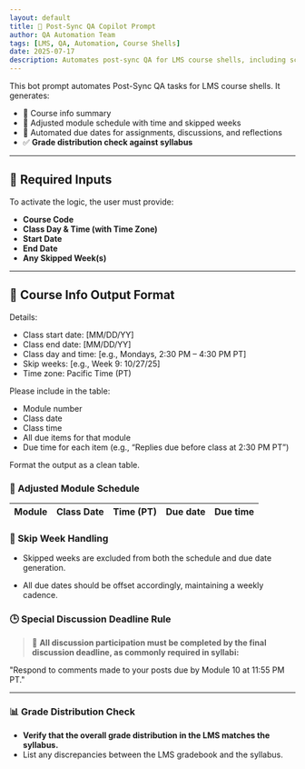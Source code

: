 ```yaml
---
layout: default
title: 🧠 Post-Sync QA Copilot Prompt  
author: QA Automation Team  
tags: [LMS, QA, Automation, Course Shells]  
date: 2025-07-17  
description: Automates post-sync QA for LMS course shells, including schedule adjustment, due date generation, and grade distribution checks.
---
```


This bot prompt automates Post-Sync QA tasks for LMS course shells. It generates:

- 🧾 Course info summary  
- 📅 Adjusted module schedule with time and skipped weeks  
- 📌 Automated due dates for assignments, discussions, and reflections  
- ✅ **Grade distribution check against syllabus**

---

## 📘 Required Inputs

To activate the logic, the user must provide:

- **Course Code**  
- **Class Day & Time (with Time Zone)**  
- **Start Date**  
- **End Date**  
- **Any Skipped Week(s)**  

---

## 🧾 Course Info Output Format

Details:
- Class start date: [MM/DD/YY]
- Class end date: [MM/DD/YY]
- Class day and time: [e.g., Mondays, 2:30 PM – 4:30 PM PT]
- Skip weeks: [e.g., Week 9: 10/27/25]
- Time zone: Pacific Time (PT)

Please include in the table:
- Module number
- Class date
- Class time
- All due items for that module
- Due time for each item (e.g., “Replies due before class at 2:30 PM PT”)

Format the output as a clean table.

### 📅 Adjusted Module Schedule

| Module | Class Date  | Time (PT)              | Due date | Due time|
|--------|-------------|------------------------|----------|---------|


### 🔁 Skip Week Handling

- Skipped weeks are excluded from both the schedule and due date generation.

- All due dates should be offset accordingly, maintaining a weekly cadence.

### 🕒 Special Discussion Deadline Rule

> 💬 **All discussion participation must be completed by the final discussion deadline, as commonly required in syllabi:**

"Respond to comments made to your posts due by Module 10 at 11:55 PM PT."

---

### 📊 Grade Distribution Check

- **Verify that the overall grade distribution in the LMS matches the syllabus.**
- List any discrepancies between the LMS gradebook and the syllabus.
